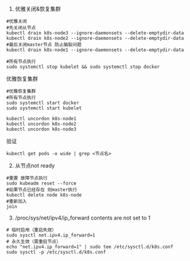 
1. 优雅关闭&恢复集群
```
#优雅关闭
#先关闭从节点
kubectl drain k8s-node3 --ignore-daemonsets --delete-emptydir-data
kubectl drain k8s-node2 --ignore-daemonsets --delete-emptydir-data
#最后关闭master节点 防止脑裂问题
kubectl drain k8s-node1 --ignore-daemonsets --delete-emptydir-data

#所有节点执行
sudo systemctl stop kubelet && sudo systemctl stop docker
```
优雅恢复集群
```
#优雅恢复集群
#所有节点执行
sudo systemctl start docker
sudo systemctl start kubelet

kubectl uncordon k8s-node1
kubectl uncordon k8s-node2
kubectl uncordon k8s-node3
```

验证
```
kubectl get pods -o wide | grep <节点名>
```



2. 从节点not ready
```
#重置 故障节点执行
sudo kubeadm reset --force
#如果节点已经存在 则master执行
kubectl delete node k8s-node
#重新加入
join
```


3. /proc/sys/net/ipv4/ip_forward contents are not set to 1
```
# 临时启用（重启失效） 
sudo sysctl net.ipv4.ip_forward=1 
# 永久生效（需重启节点） 
echo "net.ipv4.ip_forward=1" | sudo tee /etc/sysctl.d/k8s.conf 
sudo sysctl -p /etc/sysctl.d/k8s.conf
```